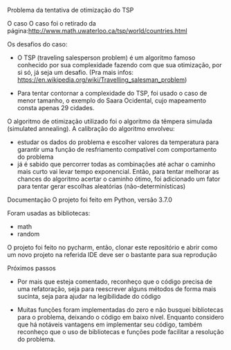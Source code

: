 Problema da tentativa de otimização do TSP

O caso
O caso foi o retirado da página:http://www.math.uwaterloo.ca/tsp/world/countries.html

Os desafios do caso:

* O TSP (traveling salesperson problem) é um algoritmo famoso conhecido por sua complexidade fazendo com que sua otimização, por si só, já seja um desafio. (Pra mais infos: https://en.wikipedia.org/wiki/Travelling_salesman_problem)

* Para tentar contornar a complexidade do TSP, foi usado o caso de menor tamanho, o exemplo do Saara Ocidental, cujo mapeamento consta apenas 29 cidades.

O algoritmo de otimização utilizado foi o algoritmo da têmpera simulada (simulated annealing). A calibração do algoritmo envolveu:
* estudar os dados do problema e escolher valores da temperatura para garantir uma função de resfriamento compatível com comportamento do problema
* já é sabido que percorrer todas as combinações até achar o caminho mais curto vai levar tempo exponencial. Então, para tentar melhorar as chances do algoritmo acertar o caminho ótimo, foi adicionado um fator para tentar gerar escolhas aleatórias (não-determinísticas)


Documentação
O projeto foi feito em Python, versão 3.7.0

Foram usadas as bibliotecas:

* math
* random

O projeto foi feito no pycharm, então, clonar este repositório e abrir como um novo projeto na referida IDE deve ser o bastante para sua reprodução

Próximos passos

* Por mais que esteja comentado, reconheço que o código precisa de uma refatoração, seja para reescrever alguns métodos de forma mais sucinta, seja para ajudar na legibilidade do código

* Muitas funções foram implementadas do zero e não busquei bibliotecas para o problema, deixando o código em baixo nível. Enquanto considero que há notáveis vantagens em implementar seu código, também reconheço que o uso de bibliotecas e funções pode facilitar a resolução do problema.
